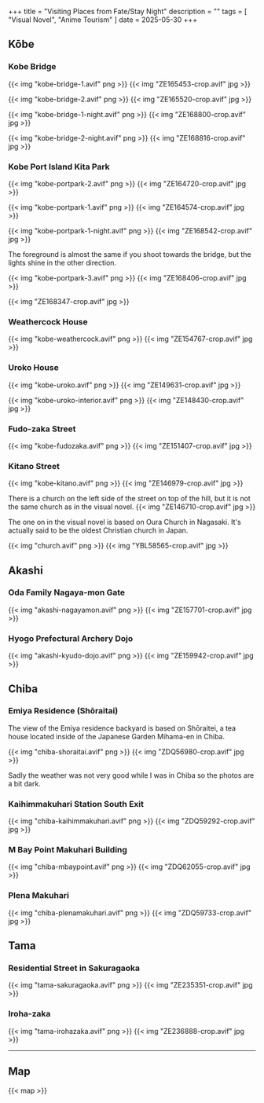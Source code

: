 +++
title = "Visiting Places from Fate/Stay Night"
description = ""
tags = [
  "Visual Novel",
  "Anime Tourism"
]
date = 2025-05-30
+++

## Kōbe

### Kobe Bridge

{{< img "kobe-bridge-1.avif" png >}}
{{< img "ZE165453-crop.avif" jpg >}}

{{< img "kobe-bridge-2.avif" png >}}
{{< img "ZE165520-crop.avif" jpg >}}

{{< img "kobe-bridge-1-night.avif" png >}}
{{< img "ZE168800-crop.avif" jpg >}}

{{< img "kobe-bridge-2-night.avif" png >}}
{{< img "ZE168816-crop.avif" jpg >}}

### Kobe Port Island Kita Park

{{< img "kobe-portpark-2.avif" png >}}
{{< img "ZE164720-crop.avif" jpg >}}

{{< img "kobe-portpark-1.avif" png >}}
{{< img "ZE164574-crop.avif" jpg >}}

{{< img "kobe-portpark-1-night.avif" png >}}
{{< img "ZE168542-crop.avif" jpg >}}

The foreground is almost the same if you shoot towards the bridge, but the lights shine in the other direction.

{{< img "kobe-portpark-3.avif" png >}}
{{< img "ZE168406-crop.avif" jpg >}}

{{< img "ZE168347-crop.avif" jpg >}}

### Weathercock House

{{< img "kobe-weathercock.avif" png >}}
{{< img "ZE154767-crop.avif" jpg >}}

### Uroko House

{{< img "kobe-uroko.avif" png >}}
{{< img "ZE149631-crop.avif" jpg >}}

{{< img "kobe-uroko-interior.avif" png >}}
{{< img "ZE148430-crop.avif" jpg >}}

### Fudo-zaka Street

{{< img "kobe-fudozaka.avif" png >}}
{{< img "ZE151407-crop.avif" jpg >}}

### Kitano Street

{{< img "kobe-kitano.avif" png >}}
{{< img "ZE146979-crop.avif" jpg >}}

There is a church on the left side of the street on top of the hill, but it is not the same church as in the visual novel.
{{< img "ZE146710-crop.avif" jpg >}}

The one on in the visual novel is based on Oura Church in Nagasaki. It's actually said to be the oldest Christian church in Japan.

{{< img "church.avif" png >}}
{{< img "YBL58565-crop.avif" jpg >}}

## Akashi

### Oda Family Nagaya-mon Gate

{{< img "akashi-nagayamon.avif" png >}}
{{< img "ZE157701-crop.avif" jpg >}}

### Hyogo Prefectural Archery Dojo

{{< img "akashi-kyudo-dojo.avif" png >}}
{{< img "ZE159942-crop.avif" jpg >}}


## Chiba

### Emiya Residence (Shōraitai)

The view of the Emiya residence backyard is based on Shōraitei, a tea house located inside of the Japanese Garden Mihama-en in Chiba.

{{< img "chiba-shoraitai.avif" png >}}
{{< img "ZDQ56980-crop.avif" jpg >}}

Sadly the weather was not very good while I was in Chiba so the photos are a bit dark.

### Kaihimmakuhari Station South Exit

{{< img "chiba-kaihimmakuhari.avif" png >}}
{{< img "ZDQ59292-crop.avif" jpg >}}

### M Bay Point Makuhari Building

{{< img "chiba-mbaypoint.avif" png >}}
{{< img "ZDQ62055-crop.avif" jpg >}}

### Plena Makuhari

{{< img "chiba-plenamakuhari.avif" png >}}
{{< img "ZDQ59733-crop.avif" jpg >}}

## Tama

### Residential Street in Sakuragaoka

{{< img "tama-sakuragaoka.avif" png >}}
{{< img "ZE235351-crop.avif" jpg >}}

### Iroha-zaka

{{< img "tama-irohazaka.avif" png >}}
{{< img "ZE236888-crop.avif" jpg >}}

<!--

## (Chiba) Japan Christian Junior College

{{< img "chiba-jcjc.avif" png >}}

## Yugyō-ji (Fujisawa, Kanagawa)

{{< img "yugyoji.avif" png >}}

## Umeyashiki Street (Ōta, Tōkyō)

{{< img "umeyashiki.avif" png >}}
-->

---

## Map

{{< map >}}
